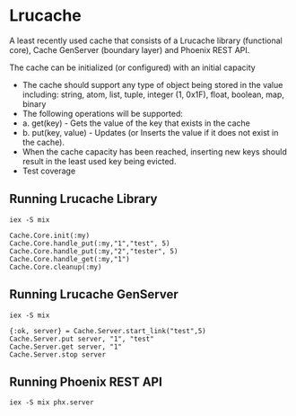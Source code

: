 # Lrucache

A least recently used cache that consists of a Lrucache library (functional core), Cache GenServer (boundary layer) and Phoenix REST API.

The cache can be initialized (or configured) with an initial capacity
- The cache should support any type of object being stored in the value including: string, atom, list, tuple, integer (1, 0x1F), float, boolean, map, binary
- The following operations will be supported:
- a. get(key) - Gets the value of the key that exists in the cache
- b. put(key, value) - Updates (or Inserts the value if it does not exist in the cache).
- When the cache capacity has been reached, inserting new keys should result in the least used key being evicted.
- Test coverage

## Running Lrucache Library

```
iex -S mix 

Cache.Core.init(:my)
Cache.Core.handle_put(:my,"1","test", 5)
Cache.Core.handle_put(:my,"2","tester", 5)
Cache.Core.handle_get(:my,"1")
Cache.Core.cleanup(:my)
```

## Running Lrucache GenServer

```
iex -S mix 

{:ok, server} = Cache.Server.start_link("test",5)
Cache.Server.put server, "1", "test"
Cache.Server.get server, "1"
Cache.Server.stop server
```

## Running Phoenix REST API

```
iex -S mix phx.server
```